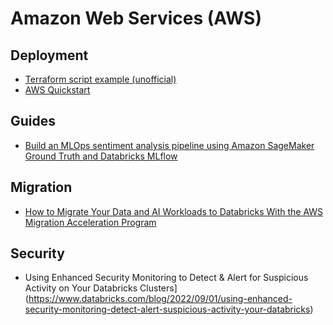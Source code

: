 # Amazon Web Services (AWS)

## Deployment
- [Terraform script example (unofficial)](https://github.com/LeoneGarage/terraform)
- [AWS Quickstart](https://aws.amazon.com/quickstart/architecture/databricks/)

## Guides
- [Build an MLOps sentiment analysis pipeline using Amazon SageMaker Ground Truth and Databricks MLflow](https://aws.amazon.com/blogs/machine-learning/build-an-mlops-sentiment-analysis-pipeline-using-amazon-sagemaker-ground-truth-and-databricks-mlflow/)

## Migration
- [How to Migrate Your Data and AI Workloads to Databricks With the AWS Migration Acceleration Program](https://www.databricks.com/blog/2022/08/19/how-to-migrate-your-data-and-ai-workloads-to-databricks-with-the-aws-migration-acceleration-program.html)

## Security
- Using Enhanced Security Monitoring to Detect & Alert for Suspicious Activity on Your Databricks Clusters](https://www.databricks.com/blog/2022/09/01/using-enhanced-security-monitoring-detect-alert-suspicious-activity-your-databricks)
